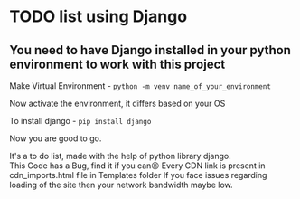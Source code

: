 # TODO list using Django

## You need to have Django installed in your python environment to work with this project

Make Virtual Environment - `python -m venv name_of_your_environment`

Now activate the environment, it differs based on your OS

To install django - `pip install django`

Now you are good to go.


It's a to do list, made with the help of python library django.  
This Code has a Bug, find it if you can😉
Every CDN link is present in cdn_imports.html file in Templates folder
If you face issues regarding loading of the site then your network bandwidth maybe low.
